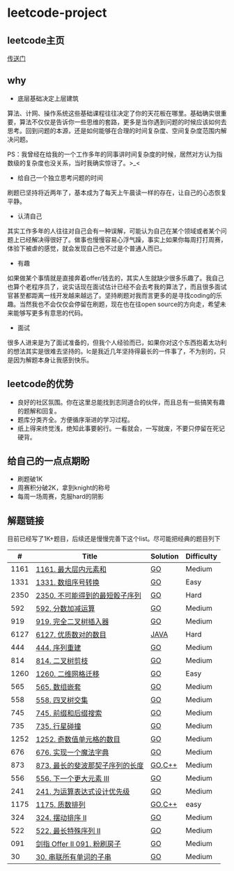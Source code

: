 # leetcode-project

## leetcode主页
[传送门](https://leetcode-cn.com/u/leiwingqueen/)

## why

- 底层基础决定上层建筑

算法、计网、操作系统这些基础课程往往决定了你的天花板在哪里。基础确实很重要，算法不仅仅是告诉你一些思维的套路，更多是当你遇到问题的时候应该如何去思考。回到问题的本源，还是如何能够在合理的时间复杂度、空间复杂度范围内解决问题。

PS：我曾经在给我的一个工作多年的同事讲时间复杂度的时候，居然对方认为指数级的复杂度也没关系，当时我确实惊讶了。>_<

- 给自己一个独立思考问题的时间

刷题已坚持将近两年了，基本成为了每天上午晨读一样的存在，让自己的心态恢复平静。

- 认清自己

其实工作多年的人往往对自己会有一种误解，可能认为自己在某个领域或者某个问题上已经解决得很好了。做事也慢慢容易心浮气躁，事实上如果你每周打打周赛，体验下被虐的感觉，就会发现自己也不过是个普通人而已。

- 有趣

如果做某个事情就是直接奔着offer/钱去的，其实人生就缺少很多乐趣了。我自己也算个老程序员了，说实话现在面试估计已经不会去考我的算法了，而且很多面试官甚至都距离一线开发越来越远了。坚持刷题对我而言更多的是寻找coding的乐趣。当然我也不会仅仅会停留在刷题，现在也在往open source的方向走，希望未来能够写更多有意思的代码。

- 面试

很多人进来是为了面试准备的，但我个人经验而已，如果你对这个东西抱着太功利的想法其实是很难去坚持的。lc是我近几年坚持得最长的一件事了，不为别的，只是因为解题本身让我感到快乐。

## leetcode的优势
- 良好的社区氛围。你在这里总能找到志同道合的伙伴，而且总有一些搞笑有趣的题解和回复。
- 题库分类齐全。方便循序渐进的学习过程。
- 纸上得来终觉浅，绝知此事要躬行。一看就会，一写就废，不要只停留在死记硬背。

## 给自己的一点点期盼

- 刷题破1K
- 周赛积分破2K，拿到knight的称号
- 每周一场周赛，克服hard的阴影

## 解题链接

目前已经写了1K+题目，后续还是慢慢完善下这个list。尽可能把经典的题目列下

| #    | Title                                                        | Solution                                                     | Difficulty |
| ---- | ------------------------------------------------------------ | ------------------------------------------------------------ | ---------- |
| 1161 | [1161. 最大层内元素和](https://leetcode.cn/problems/maximum-level-sum-of-a-binary-tree/) | [GO](./algorithm/golang/tree/MaxLevelSum.go)                 | Medium     |
| 1331 | [1331. 数组序号转换](https://leetcode.cn/problems/rank-transform-of-an-array/) | [GO](./algorithm/golang/array/arrayRankTransform.go)         | Easy       |
| 2350 | [2350. 不可能得到的最短骰子序列](https://leetcode.cn/problems/shortest-impossible-sequence-of-rolls/) | [GO](./algorithm/golang/weekcontest/bwc83/shortestSequence.go) | Hard       |
| 592  | [592. 分数加减运算](https://leetcode.cn/problems/fraction-addition-and-subtraction/) | [GO](./algorithm/golang/stack/FractionAddition.go)           | Medium     |
| 919  | [919. 完全二叉树插入器](https://leetcode.cn/problems/complete-binary-tree-inserter/) | [GO](./algorithm/golang/tree/CBTInserter.go)                 | Medium     |
| 6127 | [6127. 优质数对的数目](https://leetcode.cn/problems/number-of-excellent-pairs/) | [JAVA](./algorithm/java/src/main/java/com/liyongquan/weeklycontest/wc303/CountExcellentPairs.java) | Hard       |
| 444  | [444. 序列重建](https://leetcode.cn/problems/sequence-reconstruction/) | [GO](./algorithm/golang/topological/sequenceReconstruction.go) | Medium     |
| 814  | [814. 二叉树剪枝](https://leetcode.cn/problems/binary-tree-pruning/) | [GO](./algorithm/golang/tree/PruneTree.go)                   | Medium     |
| 1260 | [1260. 二维网格迁移](https://leetcode.cn/problems/shift-2d-grid/) | [GO](./algorithm/golang/array/shiftGrid.go)                  | Easy       |
| 565  | [565. 数组嵌套](https://leetcode.cn/problems/array-nesting/) | [GO](./algorithm/golang/graph/arrayNesting.go)               | Medium     |
| 558  | [558. 四叉树交集](https://leetcode.cn/problems/logical-or-of-two-binary-grids-represented-as-quad-trees/) | [GO](./algorithm/golang/tree/intersect/Intersect.go)         | Medium     |
| 745  | [745. 前缀和后缀搜索](https://leetcode.cn/problems/prefix-and-suffix-search/) | [GO](./algorithm/golang/tire/WordFilter/WordFilter.go)       | Medium     |
| 735  | [735. 行星碰撞](https://leetcode.cn/problems/asteroid-collision/) | [GO](algorithm/golang/array/asteroidCollision.go)            | Medium     |
| 1252 | [1252. 奇数值单元格的数目](https://leetcode.cn/problems/cells-with-odd-values-in-a-matrix/) | [GO](./algorithm/golang/array/OddCells.go)                   | Medium     |
| 676  | [676. 实现一个魔法字典](https://leetcode.cn/problems/implement-magic-dictionary/) | [GO](./algorithm/golang/tire/MagicDictionary.go)             | Medium     |
| 873  | [873. 最长的斐波那契子序列的长度](https://leetcode.cn/problems/length-of-longest-fibonacci-subsequence/) | [GO](./algorithm/golang/array/lenLongestFibSubseq.go),[C++](./algorithm/cpp/src/array/LenLongestFibSubseq.cpp) | Medium     |
| 556  | [556. 下一个更大元素 III](https://leetcode.cn/problems/next-greater-element-iii/) | [GO](./algorithm/golang/greedy/NextGreaterElement.go)        | Medium     |
| 241  | [241. 为运算表达式设计优先级](https://leetcode.cn/problems/different-ways-to-add-parentheses/) | [GO](./algorithm/golang/backtrace/DiffWaysToCompute.go)      | Medium     |
| 1175 | [1175. 质数排列](https://leetcode.cn/problems/prime-arrangements/) | [GO](./algorithm/golang/math/numPrimeArrangements.go),[C++](./algorithm/cpp/src/array/NumPrimeArrangements.cpp) | easy       |
| 324  | [324. 摆动排序 II](https://leetcode.cn/problems/wiggle-sort-ii/) | [GO](./algorithm/golang/array/WiggleSort.go)                 | Medium     |
| 522  | [522. 最长特殊序列 II](https://leetcode.cn/problems/longest-uncommon-subsequence-ii/) | [GO](./algorithm/golang/array/findLUSlength.go)              | Medium     |
| 091  | [剑指 Offer II 091. 粉刷房子](https://leetcode.cn/problems/JEj789/) | [GO](./algorithm/golang/dp/minCost.go)                       | Medium     |
| 30   | [30. 串联所有单词的子串](https://leetcode.cn/problems/substring-with-concatenation-of-all-words/) | [GO](./algorithm/golang/string/FindSubstring.go)             | Medium     |

